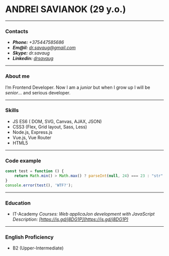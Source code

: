 # ANDREI SAVIANOK (29 y.o.)

---
### Contacts

- **_Phone:_** _+375447585686_
- **_Em@il:_** *dr.savaug@gmail.com*
- **_Skype:_** *dr.savaug*
- **_Linkedin:_** _[drsavaug](https://linkedin.com/in/drsavaug)_

---

### About me

I’m Frontend Developer. Now I am a _junior_ but when I grow up I will be _senior_... and serious developer. 

---

### Skills

- JS ES6 ( DOM, SVG, Canvas, AJAX, JSON)
- CSS3 (Flex, Grid layout, Sass, Less)
- Node.js, Express.js
- Vue.js, Vue Router
- HTML5

---

### Code example
```javascript
const test = function () {
    return Math.min() > Math.max() ? parseInt(null, 24) === 23 : "str" instanceof String;
}
console.error(test(), 'WTF?');
```

----

### Education

- IT-Academy _Courses: Web applicaJon development with JavaScript Description: [https://is.gd/j8DG1P](https://is.gd/j8DG1P)_

---

### English Proficiency

- B2 (Upper-Intermediate)